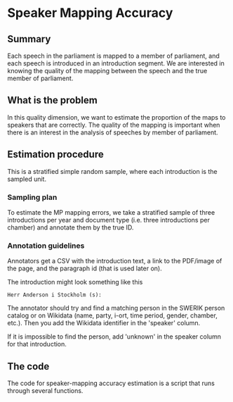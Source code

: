 # Speaker Mapping Accuracy

## Summary

Each speech in the parliament is mapped to a member of parliament, and each speech is introduced in an introduction segment. We are interested in knowing the quality of the mapping between the speech and the true member of parliament.


## What is the problem

In this quality dimension, we want to estimate the proportion of the maps to speakers that are correctly. The quality of the mapping is important when there is an interest in the analysis of speeches by member of parliament.


## Estimation procedure

This is a stratified simple random sample, where each introduction is the sampled unit.

### Sampling plan 

To estimate the MP mapping errors, we take a stratified sample of three introductions per year and document type (i.e. three introductions per chamber) and annotate them by the true ID.

### Annotation guidelines

Annotators get a CSV with the introduction text, a link to the PDF/image of the page, and the paragraph id (that is used later on).

The introduction might look something like this

```
Herr Anderson i Stockholm (s):
```

The annotator should try and find a matching person in the SWERIK person catalog or on Wikidata (name, party, i-ort, time period, gender, chamber, etc.). Then you add the Wikidata identifier in the 'speaker' column.

If it is impossible to find the person, add 'unknown' in the speaker column for that introduction.


## The code

The code for speaker-mapping accuracy estimation is a script that runs through several functions.
